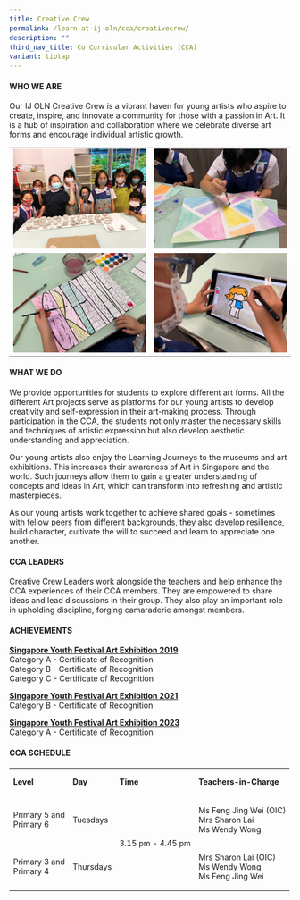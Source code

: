```yaml
---
title: Creative Crew
permalink: /learn-at-ij-oln/cca/creativecrew/
description: ""
third_nav_title: Co Curricular Activities (CCA)
variant: tiptap
---
```

<h4>WHO WE ARE</h4>
<p>Our IJ OLN Creative Crew is a vibrant haven for young artists who aspire
to create, inspire, and innovate a community for those with a passion in
Art. It is a hub of inspiration and collaboration where we celebrate diverse
art forms and encourage individual artistic growth.</p>
<table style="minWidth: 50px">
<colgroup>
<col>
<col>
</colgroup>
<tbody>
<tr>
<td rowspan="1" colspan="1">
<div class="isomer-image-wrapper">
<img style="width: 100%" height="auto" width="100%" alt="" src="/images/CCAPics/CCrew1w.jpg">
</div>
</td>
<td rowspan="1" colspan="1">
<div class="isomer-image-wrapper">
<img style="width: 100%" height="auto" width="100%" alt="" src="/images/CCAPics/CCrew2w.jpg">
</div>
</td>
</tr>
<tr>
<td rowspan="1" colspan="1">
<div class="isomer-image-wrapper">
<img style="width: 100%" height="auto" width="100%" alt="" src="/images/CCAPics/CCrew3w.jpg">
</div>
</td>
<td rowspan="1" colspan="1">
<div class="isomer-image-wrapper">
<img style="width: 100%" height="auto" width="100%" alt="" src="/images/CCAPics/CCrew4w.jpg">
</div>
</td>
</tr>
</tbody>
</table>
<h4>WHAT WE DO</h4>
<p>We provide opportunities for students to explore different art forms.
All the different Art projects serve as platforms for our young artists
to develop creativity and self-expression in their art-making process.
Through participation in the CCA, the students not only master the necessary
skills and techniques of artistic expression but also develop aesthetic
understanding and appreciation.</p>
<p>Our young artists also enjoy the Learning Journeys to the museums and
art exhibitions. This increases their awareness of Art in Singapore and
the world. Such journeys allow them to gain a greater understanding of
concepts and ideas in Art, which can transform into refreshing and artistic
masterpieces.</p>
<p>As our young artists work together to achieve shared goals - sometimes
with fellow peers from different backgrounds, they also develop resilience,
build character, cultivate the will to succeed and learn to appreciate
one another.</p>
<h4>CCA LEADERS</h4>
<p>Creative Crew Leaders work alongside the teachers and help enhance the
CCA experiences of their CCA members. They are empowered to share ideas
and lead discussions in their group. They also play an important role in
upholding discipline, forging camaraderie amongst members.</p>
<h4>ACHIEVEMENTS</h4>
<p><strong><u>Singapore Youth Festival Art Exhibition 2019</u></strong>
<br>Category A - Certificate of Recognition
<br>Category B - Certificate of Recognition
<br>Category C - Certificate of Recognition</p>
<p><strong><u>Singapore Youth Festival Art Exhibition 2021</u></strong>
<br>Category B - Certificate of Recognition</p>
<p><strong><u>Singapore Youth Festival Art Exhibition 2023</u></strong>
<br>Category A - Certificate of Recognition</p>
<h4>CCA SCHEDULE</h4>
<table style="minWidth: 100px">
<colgroup>
<col>
<col>
<col>
<col>
</colgroup>
<tbody>
<tr>
<td rowspan="1" colspan="1">
<p><strong>Level</strong>
</p>
</td>
<td rowspan="1" colspan="1">
<p><strong>Day</strong>
</p>
</td>
<td rowspan="1" colspan="1">
<p><strong>Time</strong>
</p>
</td>
<td rowspan="1" colspan="1">
<p><strong>Teachers-in-Charge</strong>
</p>
</td>
</tr>
<tr>
<td rowspan="1" colspan="1">
<p>Primary 5 and
<br>Primary 6</p>
</td>
<td rowspan="1" colspan="1">
<p>Tuesdays</p>
</td>
<td rowspan="2" colspan="1">
<p>3.15 pm - 4.45 pm</p>
</td>
<td rowspan="1" colspan="1">
<p>Ms Feng Jing Wei (OIC)
<br>Mrs Sharon Lai
<br>Ms Wendy Wong</p>
</td>
</tr>
<tr>
<td rowspan="1" colspan="1">
<p>Primary 3 and
<br>Primary 4</p>
</td>
<td rowspan="1" colspan="1">
<p>Thursdays</p>
</td>
<td rowspan="1" colspan="1">
<p>Mrs Sharon Lai (OIC)
<br>Ms Wendy Wong
<br>Ms Feng Jing Wei</p>
</td>
</tr>
</tbody>
</table>
<p></p>